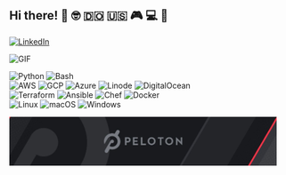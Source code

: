 
## Hi there! 👋 :nerd_face: :dominican_republic: :us: :video_game: :computer: :pizza:

[![LinkedIn](https://img.shields.io/badge/-Linkedin-0077B5?style=for-the-badge&logo=linkedin&logoColor=white)](https://www.linkedin.com/in/amadotejada/)

<img alt="GIF" src="https://media.giphy.com/media/13HgwGsXF0aiGY/giphy.gif"/>

![Python](https://img.shields.io/badge/-Python-F4A460?style=flat&logo=python)
![Bash](https://img.shields.io/badge/-Bash-white?style=flat&logo=linux&logoColor=black)
<br> 
![AWS](https://img.shields.io/badge/-AWS-FAAD7?style=flat&logo=amazon&logoColor=181717)
![GCP](https://img.shields.io/badge/-GCP-6495ED?style=flat&logo=google&logoColor=181717)
![Azure](https://img.shields.io/badge/-Azure-6435ED?style=flat&logo=microsoft&logoColor=181717)
![Linode](https://img.shields.io/badge/-Linode-green?style=flat&logo=linode&logoColor=black)
![DigitalOcean](https://img.shields.io/badge/-DigitalOcean-blue?style=flat&logo=digitalocean&logoColor=black)
<br>
![Terraform](https://img.shields.io/badge/-Terraform-FFC300?style=flat&logo=Terraform&logoColor=181717)
![Ansible](https://img.shields.io/badge/-Ansible-ff0000?style=flat&logo=ansible&logoColor=181717)
![Chef](https://img.shields.io/badge/-Chef-FFC300?style=flat&logo=chef&logoColor=181717)
![Docker](https://img.shields.io/badge/-Docker-6495ED?style=flat&logo=docker&logoColor=181717)
<br>
![Linux](https://img.shields.io/badge/-Linux-FFFF00?style=flat&logo=linux&logoColor=181717)
![macOS](https://img.shields.io/badge/-macOS-000000?style=flat&logo=apple&logoColor=white)
![Windows](https://img.shields.io/badge/-Windows-6495ED?style=flat&logo=Windows&logoColor=white)

<img alt="GIF" src="https://github.com/amadotejada/amadotejada/blob/master/peleton3.jpg" width="480"/>
 
